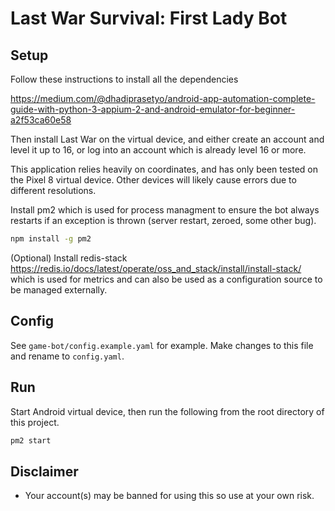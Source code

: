 # Last War Survival: First Lady Bot

## Setup

Follow these instructions to install all the dependencies

https://medium.com/@dhadiprasetyo/android-app-automation-complete-guide-with-python-3-appium-2-and-android-emulator-for-beginner-a2f53ca60e58

Then install Last War on the virtual device, and either create an account and level it up to 16, or log into an account which is already level 16 or more.

This application relies heavily on coordinates, and has only been tested on the Pixel 8 virtual device. Other devices will likely cause errors due to different resolutions.

Install pm2 which is used for process managment to ensure the bot always restarts if an exception is thrown (server restart, zeroed, some other bug).

```sh
npm install -g pm2
```

(Optional) Install redis-stack https://redis.io/docs/latest/operate/oss_and_stack/install/install-stack/ which is used for metrics and can also be used as a configuration source to be managed externally.

## Config

See `game-bot/config.example.yaml` for example. Make changes to this file and rename to `config.yaml`.

## Run

Start Android virtual device, then run the following from the root directory of this project.

```sh
pm2 start
```

## Disclaimer

- Your account(s) may be banned for using this so use at your own risk.
